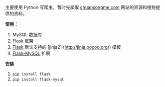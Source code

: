 主要使用 Python 写爬虫，暂时先爬取 [chuansongme.com](http://www.chuansongme.com) 网站的资源和搜狗提供的资料。

**使用：**  

1. MySQL 数据库
1. [Flask](http://flask.pocoo.org/) 框架  
1. [Flask](http://flask.pocoo.org/) 默认支持的 [jinja2]  (http://jinja.pocoo.org/) 模板  
1. [Flask-MySQL](http://flask-mysql.readthedocs.org/en/latest/) 扩展

**安装**  

1. `pip install flask`
2. `pip install flask-mysql`
